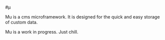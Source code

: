 #&#x3BC;

Mu is a cms microframework. It is designed for the quick and easy storage of custom data.

Mu is a work in progress. Just chill.